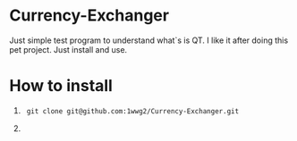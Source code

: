# Currency-Exchanger
Just simple test program to understand what`s is QT. I like it after doing this pet project. Just install and use.

# How to install

1. ```markdown
    git clone git@github.com:1wwg2/Currency-Exchanger.git
2. 
